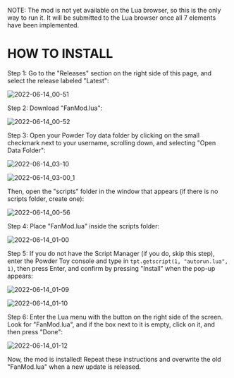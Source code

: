 NOTE: The mod is not yet available on the Lua browser, so this is the only way to run it. It will be submitted to the Lua browser once all 7 elements have been implemented.
# HOW TO INSTALL

Step 1: Go to the "Releases" section on the right side of this page, and select the release labeled "Latest":

![2022-06-14_00-51](https://user-images.githubusercontent.com/59275598/173496042-b9613314-e90a-4a8d-b9da-8aab34cf2086.png)

Step 2: Download "FanMod.lua":

![2022-06-14_00-52](https://user-images.githubusercontent.com/59275598/173496096-ebf46f65-e753-4704-ae3e-42a082d8f778.png)

Step 3: Open your Powder Toy data folder by clicking on the small checkmark next to your username, scrolling down, and selecting "Open Data Folder":

![2022-06-14_03-10](https://user-images.githubusercontent.com/59275598/173515890-e3d06cd0-ef62-4852-90eb-46a32a8afdae.png)

![2022-06-14_03-00_1](https://user-images.githubusercontent.com/59275598/173514162-c1f23c40-318c-4ce8-add8-21026ecee388.png)

Then, open the "scripts" folder in the window that appears (if there is no scripts folder, create one):

![2022-06-14_00-56](https://user-images.githubusercontent.com/59275598/173497079-ce753ac7-bd55-47f7-99d8-d4dc6000821a.png)

Step 4: Place "FanMod.lua" inside the scripts folder:

![2022-06-14_01-00](https://user-images.githubusercontent.com/59275598/173497145-f2d7192a-a97f-4c39-bf8a-1a0589b6cba1.png)

Step 5: If you do not have the Script Manager (if you do, skip this step), enter the Powder Toy console and type in `tpt.getscript(1, "autorun.lua", 1)`, then press Enter, and confirm by pressing "Install" when the pop-up appears:

![2022-06-14_01-09](https://user-images.githubusercontent.com/59275598/173498034-3a84cb06-201e-4c63-a969-cd5825647e39.png)

![2022-06-14_01-10](https://user-images.githubusercontent.com/59275598/173498059-788593d0-b489-4ec3-b323-368236dab7e6.png)

Step 6: Enter the Lua menu with the button on the right side of the screen. Look for "FanMod.lua", and if the box next to it is empty, click on it, and then press "Done":

![2022-06-14_01-12](https://user-images.githubusercontent.com/59275598/173498412-dbdfdb0e-b42d-4327-bad7-41bf2e94a459.png)

Now, the mod is installed! Repeat these instructions and overwrite the old "FanMod.lua" when a new update is released.
